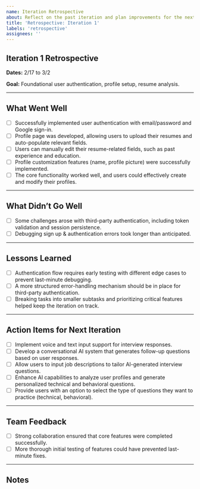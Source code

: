 ```yaml
---
name: Iteration Retrospective
about: Reflect on the past iteration and plan improvements for the next one.
title: 'Retrospective: Iteration 1'
labels: 'retrospective'
assignees: ''
---
```


## Iteration 1 Retrospective

**Dates:** 2/17 to 3/2

**Goal:** Foundational user authentication, profile setup, resume analysis.

---

## What Went Well

- [ ] Successfully implemented user authentication with email/password and Google sign-in.
- [ ] Profile page was developed, allowing users to upload their resumes and auto-populate relevant fields.
- [ ] Users can manually edit their resume-related fields, such as past experience and education.
- [ ] Profile customization features (name, profile picture) were successfully implemented.
- [ ] The core functionality worked well, and users could effectively create and modify their profiles.

---

## What Didn’t Go Well

- [ ] Some challenges arose with third-party authentication, including token validation and session persistence.
- [ ] Debugging sign up & authentication errors took longer than anticipated.

---

## Lessons Learned

- [ ] Authentication flow requires early testing with different edge cases to prevent last-minute debugging.
- [ ] A more structured error-handling mechanism should be in place for third-party authentication.
- [ ] Breaking tasks into smaller subtasks and prioritizing critical features helped keep the iteration on track.

---

## Action Items for Next Iteration

- [ ] Implement voice and text input support for interview responses.
- [ ] Develop a conversational AI system that generates follow-up questions based on user responses.
- [ ] Allow users to input job descriptions to tailor AI-generated interview questions.
- [ ] Enhance AI capabilities to analyze user profiles and generate personalized technical and behavioral questions.
- [ ] Provide users with an option to select the type of questions they want to practice (technical, behavioral).

---

## Team Feedback

- [ ] Strong collaboration ensured that core features were completed successfully.
- [ ] More thorough initial testing of features could have prevented last-minute fixes.

---

## Notes

